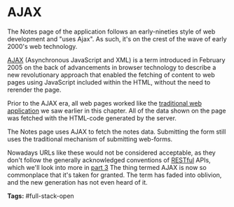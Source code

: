 # AJAX
The Notes page of the application follows an early-nineties style of web development and "uses Ajax". As such, it's on the crest of the wave of early 2000's web technology.

[AJAX](https://en.wikipedia.org/wiki/Ajax_(programming)) (Asynchronous JavaScript and XML) is a term introduced in February 2005 on the back of advancements in browser technology to describe a new revolutionary approach that enabled the fetching of content to web pages using JavaScript included within the HTML, without the need to rerender the page.

Prior to the AJAX era, all web pages worked like the [traditional web application](https://fullstackopen.com/en/part0/fundamentals_of_web_apps#traditional-web-applications) we saw earlier in this chapter. All of the data shown on the page was fetched with the HTML-code generated by the server.

The Notes page uses AJAX to fetch the notes data. Submitting the form still uses the traditional mechanism of submitting web-forms.

Nowadays URLs like these would not be considered acceptable, as they don't follow the generally acknowledged conventions of [RESTful](https://en.wikipedia.org/wiki/Representational_state_transfer#Applied_to_Web_services) APIs, which we'll look into more in [part 3](https://fullstackopen.com/en/part3)
The thing termed AJAX is now so commonplace that it's taken for granted. The term has faded into oblivion, and the new generation has not even heard of it.

**Tags:** #full-stack-open